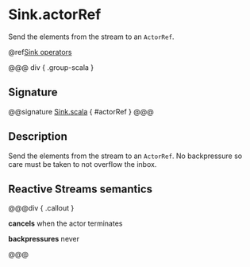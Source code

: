 # Sink.actorRef

Send the elements from the stream to an `ActorRef`.

@ref[Sink operators](../index.md#sink-operators)

@@@ div { .group-scala }
## Signature

@@signature [Sink.scala](/akka-stream/src/main/scala/akka/stream/scaladsl/Sink.scala) { #actorRef }
@@@

## Description

Send the elements from the stream to an `ActorRef`. No backpressure so care must be taken to not overflow the inbox.

## Reactive Streams semantics

@@@div { .callout }

**cancels** when the actor terminates

**backpressures** never

@@@


